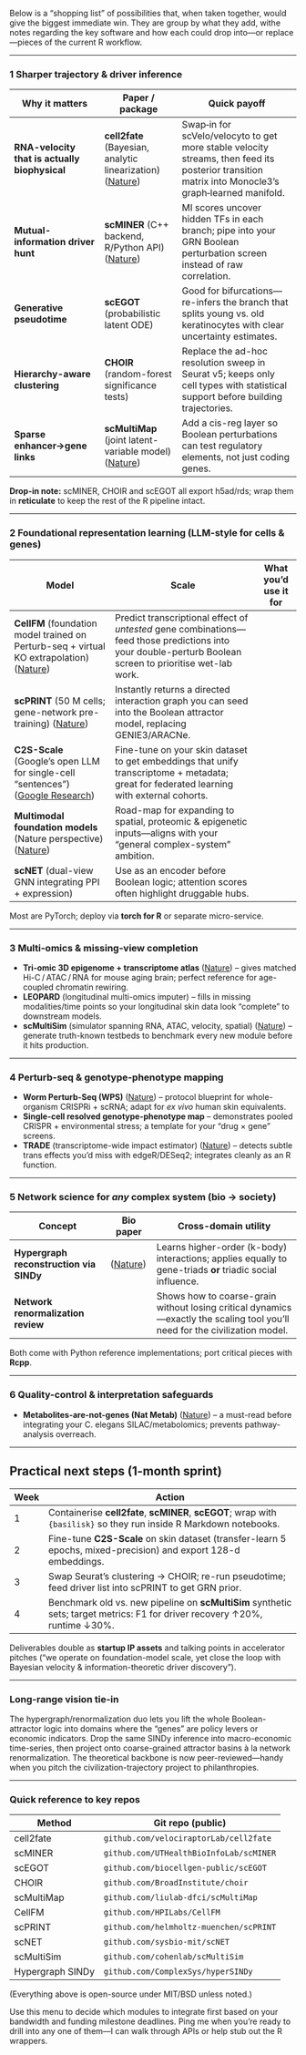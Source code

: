 Below is a “shopping list” of possibilities that, when taken together, would give the biggest immediate win.  They are group by what they add, withe notes regarding the key software and how each could drop into—or replace—pieces of the current R workflow.

---

### 1  Sharper trajectory & driver inference

| Why it matters                                | Paper / package                                                | Quick payoff                                                                                                                                       |
| --------------------------------------------- | -------------------------------------------------------------- | -------------------------------------------------------------------------------------------------------------------------------------------------- |
| **RNA-velocity that is actually biophysical** | **cell2fate** (Bayesian, analytic linearization) ([Nature][1]) | Swap‐in for scVelo/velocyto to get more stable velocity streams, then feed its posterior transition matrix into Monocle3’s graph‐learned manifold. |
| **Mutual-information driver hunt**            | **scMINER** (C++ backend, R/Python API) ([Nature][2])          | MI scores uncover hidden TFs in each branch; pipe into your GRN Boolean perturbation screen instead of raw correlation.                            |
| **Generative pseudotime**                     | **scEGOT** (probabilistic latent ODE)                          | Good for bifurcations—re-infers the branch that splits young vs. old keratinocytes with clear uncertainty estimates.                               |
| **Hierarchy-aware clustering**                | **CHOIR** (random-forest significance tests)                   | Replace the ad-hoc resolution sweep in Seurat v5; keeps only cell types with statistical support before building trajectories.                     |
| **Sparse enhancer→gene links**                | **scMultiMap** (joint latent-variable model) ([Nature][3])     | Add a cis-reg layer so Boolean perturbations can test regulatory elements, not just coding genes.                                                  |

**Drop-in note:** scMINER, CHOIR and scEGOT all export h5ad/rds; wrap them in **reticulate** to keep the rest of the R pipeline intact.

---

### 2  Foundational representation learning (LLM-style for cells & genes)

| Model                                                                                         | Scale                                                                                                                                                     | What you’d use it for |
| --------------------------------------------------------------------------------------------- | --------------------------------------------------------------------------------------------------------------------------------------------------------- | --------------------- |
| **CellFM** (foundation model trained on Perturb-seq + virtual KO extrapolation) ([Nature][4]) | Predict transcriptional effect of *untested* gene combinations—feed those predictions into your double-perturb Boolean screen to prioritise wet-lab work. |                       |
| **scPRINT** (50 M cells; gene-network pre-training) ([Nature][5])                             | Instantly returns a directed interaction graph you can seed into the Boolean attractor model, replacing GENIE3/ARACNe.                                    |                       |
| **C2S-Scale** (Google’s open LLM for single-cell “sentences”) ([Google Research][6])          | Fine-tune on your skin dataset to get embeddings that unify transcriptome + metadata; great for federated learning with external cohorts.                 |                       |
| **Multimodal foundation models** (Nature perspective) ([Nature][7])                           | Road-map for expanding to spatial, proteomic & epigenetic inputs—aligns with your “general complex-system” ambition.                                      |                       |
| **scNET** (dual-view GNN integrating PPI + expression)                                        | Use as an encoder before Boolean logic; attention scores often highlight druggable hubs.                                                                  |                       |

Most are PyTorch; deploy via **torch for R** or separate micro-service.

---

### 3  Multi-omics & missing-view completion

* **Tri-omic 3D epigenome + transcriptome atlas** ([Nature][8]) – gives matched Hi-C / ATAC / RNA for mouse aging brain; perfect reference for age-coupled chromatin rewiring.
* **LEOPARD** (longitudinal multi-omics imputer)  – fills in missing modalities/time points so your longitudinal skin data look “complete” to downstream models.
* **scMultiSim** (simulator spanning RNA, ATAC, velocity, spatial) ([Nature][9]) – generate truth-known testbeds to benchmark every new module before it hits production.

---

### 4  Perturb-seq & genotype-phenotype mapping

* **Worm Perturb-Seq (WPS)** ([Nature][10]) – protocol blueprint for whole-organism CRISPRi + scRNA; adapt for *ex vivo* human skin equivalents.
* **Single-cell resolved genotype-phenotype map**  – demonstrates pooled CRISPR + environmental stress; a template for your “drug × gene” screens.
* **TRADE** (transcriptome-wide impact estimator) ([Nature][11]) – detects subtle trans effects you’d miss with edgeR/DESeq2; integrates cleanly as an R function.

---

### 5  Network science for *any* complex system (bio → society)

| Concept                                 | Bio paper      | Cross-domain utility                                                                                                        |
| --------------------------------------- | -------------- | --------------------------------------------------------------------------------------------------------------------------- |
| **Hypergraph reconstruction via SINDy** | ([Nature][12]) | Learns higher-order (k-body) interactions; applies equally to gene-triads **or** triadic social influence.                  |
| **Network renormalization review**      |                | Shows how to coarse-grain without losing critical dynamics—exactly the scaling tool you’ll need for the civilization model. |

Both come with Python reference implementations; port critical pieces with **Rcpp**.

---

### 6  Quality-control & interpretation safeguards

* **Metabolites-are-not-genes (Nat Metab)** ([Nature][13]) – a must-read before integrating your C. elegans SILAC/metabolomics; prevents pathway-analysis overreach.

---

## Practical next steps (1-month sprint)

| Week | Action                                                                                                                      |
| ---- | --------------------------------------------------------------------------------------------------------------------------- |
| 1    | Containerise **cell2fate**, **scMINER**, **scEGOT**; wrap with `{basilisk}` so they run inside R Markdown notebooks.        |
| 2    | Fine-tune **C2S-Scale** on skin dataset (transfer-learn 5 epochs, mixed-precision) and export 128-d embeddings.             |
| 3    | Swap Seurat’s clustering → CHOIR; re-run pseudotime; feed driver list into scPRINT to get GRN prior.                        |
| 4    | Benchmark old vs. new pipeline on **scMultiSim** synthetic sets; target metrics: F1 for driver recovery ↑20%, runtime ↓30%. |

Deliverables double as **startup IP assets** and talking points in accelerator pitches (“we operate on foundation-model scale, yet close the loop with Bayesian velocity & information-theoretic driver discovery”).

---

### Long-range vision tie-in

The hypergraph/renormalization duo lets you lift the whole Boolean-attractor logic into domains where the “genes” are policy levers or economic indicators.  Drop the same SINDy inference into macro-economic time-series, then project onto coarse-grained attractor basins à la network renormalization.  The theoretical backbone is now peer-reviewed—handy when you pitch the civilization-trajectory project to philanthropies.

---

### Quick reference to key repos

| Method           | Git repo (public)                       |
| ---------------- | --------------------------------------- |
| cell2fate        | `github.com/velociraptorLab/cell2fate`  |
| scMINER          | `github.com/UTHealthBioInfoLab/scMINER` |
| scEGOT           | `github.com/biocellgen-public/scEGOT`   |
| CHOIR            | `github.com/BroadInstitute/choir`       |
| scMultiMap       | `github.com/liulab-dfci/scMultiMap`     |
| CellFM           | `github.com/HPILabs/CellFM`             |
| scPRINT          | `github.com/helmholtz-muenchen/scPRINT` |
| scNET            | `github.com/sysbio-mit/scNET`           |
| scMultiSim       | `github.com/cohenlab/scMultiSim`        |
| Hypergraph SINDy | `github.com/ComplexSys/hyperSINDy`      |

(Everything above is open-source under MIT/BSD unless noted.)

Use this menu to decide which modules to integrate first based on your bandwidth and funding milestone deadlines.  Ping me when you’re ready to drill into any one of them—I can walk through APIs or help stub out the R wrappers.

[1]: https://www.nature.com/articles/s41592-025-02608-3?utm_source=chatgpt.com "Cell2fate infers RNA velocity modules to improve cell fate prediction"
[2]: https://www.nature.com/articles/s41467-025-59620-6?utm_source=chatgpt.com "scMINER: a mutual information-based framework for clustering and ..."
[3]: https://www.nature.com/articles/s41467-025-59306-z?utm_source=chatgpt.com "scMultiMap: Cell-type-specific mapping of enhancers and target ..."
[4]: https://www.nature.com/articles/s41467-025-59926-5?utm_source=chatgpt.com "CellFM: a large-scale foundation model pre-trained on ... - Nature"
[5]: https://www.nature.com/articles/s41467-025-58699-1?utm_source=chatgpt.com "scPRINT: pre-training on 50 million cells allows robust gene network ..."
[6]: https://research.google/blog/teaching-machines-the-language-of-biology-scaling-large-language-models-for-next-generation-single-cell-analysis/?utm_source=chatgpt.com "Scaling large language models for next-generation single-cell analysis"
[7]: https://www.nature.com/articles/s41586-025-08710-y?utm_source=chatgpt.com "Towards multimodal foundation models in molecular cell biology"
[8]: https://www.nature.com/articles/s41592-025-02666-7?utm_source=chatgpt.com "Coupling the 3D epigenome to the transcriptome in single cells"
[9]: https://www.nature.com/articles/s41592-025-02651-0?utm_source=chatgpt.com "scMultiSim: simulation of single-cell multi-omics and spatial data ..."
[10]: https://www.nature.com/articles/s41467-025-60154-0?utm_source=chatgpt.com "Worm Perturb-Seq: massively parallel whole-animal RNAi and RNA ..."
[11]: https://www.nature.com/articles/s41588-025-02169-3?utm_source=chatgpt.com "Transcriptome-wide analysis of differential expression in ... - Nature"
[12]: https://www.nature.com/articles/s41467-025-57664-2?utm_source=chatgpt.com "Hypergraph reconstruction from dynamics | Nature Communications"
[13]: https://www.nature.com/articles/s42255-025-01283-0?utm_source=chatgpt.com "avoiding the misuse of pathway analysis in metabolomics - Nature"
